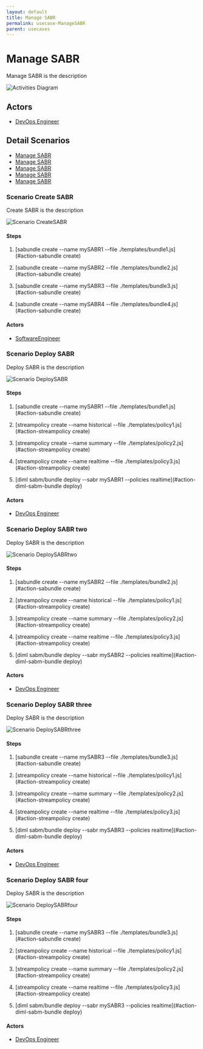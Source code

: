 ```yaml
---
layout: default
title: Manage SABR
permalink: usecase-ManageSABR
parent: usecases
---
```

# Manage SABR

Manage SABR is the description

![Activities Diagram](./activities.svg)

## Actors

* [DevOps Engineer](actor-devopsengineer)











## Detail Scenarios

* [Manage SABR](#scenario-CreateSABR)
* [Manage SABR](#scenario-DeploySABR)
* [Manage SABR](#scenario-DeploySABR2)
* [Manage SABR](#scenario-DeploySABR3)
* [Manage SABR](#scenario-DeploySABR4)

  

### Scenario Create SABR

Create SABR is the description

![Scenario CreateSABR](./createsabr.svg)

#### Steps

1. [sabundle create --name mySABR1 --file ./templates/bundle1.js](#action-sabundle create)

1. [sabundle create --name mySABR2 --file ./templates/bundle2.js](#action-sabundle create)

1. [sabundle create --name mySABR3 --file ./templates/bundle3.js](#action-sabundle create)

1. [sabundle create --name mySABR4 --file ./templates/bundle4.js](#action-sabundle create)


#### Actors

* [SoftwareEngineer](actor-softwareengineer)



### Scenario Deploy SABR

Deploy SABR is the description

![Scenario DeploySABR](./deploysabr.svg)

#### Steps

1. [sabundle create --name mySABR1 --file ./templates/bundle1.js](#action-sabundle create)

1. [streampolicy create --name historical --file ./templates/policy1.js](#action-streampolicy create)

1. [streampolicy create --name summary --file ./templates/policy2.js](#action-streampolicy create)

1. [streampolicy create --name realtime --file ./templates/policy3.js](#action-streampolicy create)

1. [diml sabm/bundle deploy --sabr mySABR1 --policies realtime](#action-diml-sabm-bundle deploy)


#### Actors

* [DevOps Engineer](actor-devopsengineer)



### Scenario Deploy SABR two

Deploy SABR is the description

![Scenario DeploySABRtwo](./deploysabrtwo.svg)

#### Steps

1. [sabundle create --name mySABR2 --file ./templates/bundle2.js](#action-sabundle create)

1. [streampolicy create --name historical --file ./templates/policy1.js](#action-streampolicy create)

1. [streampolicy create --name summary --file ./templates/policy2.js](#action-streampolicy create)

1. [streampolicy create --name realtime --file ./templates/policy3.js](#action-streampolicy create)

1. [diml sabm/bundle deploy --sabr mySABR2 --policies realtime](#action-diml-sabm-bundle deploy)


#### Actors

* [DevOps Engineer](actor-devopsengineer)



### Scenario Deploy SABR three

Deploy SABR is the description

![Scenario DeploySABRthree](./deploysabrthree.svg)

#### Steps

1. [sabundle create --name mySABR3 --file ./templates/bundle3.js](#action-sabundle create)

1. [streampolicy create --name historical --file ./templates/policy1.js](#action-streampolicy create)

1. [streampolicy create --name summary --file ./templates/policy2.js](#action-streampolicy create)

1. [streampolicy create --name realtime --file ./templates/policy3.js](#action-streampolicy create)

1. [diml sabm/bundle deploy --sabr mySABR3 --policies realtime](#action-diml-sabm-bundle deploy)


#### Actors

* [DevOps Engineer](actor-devopsengineer)



### Scenario Deploy SABR four

Deploy SABR is the description

![Scenario DeploySABRfour](./deploysabrfour.svg)

#### Steps

1. [sabundle create --name mySABR3 --file ./templates/bundle3.js](#action-sabundle create)

1. [streampolicy create --name historical --file ./templates/policy1.js](#action-streampolicy create)

1. [streampolicy create --name summary --file ./templates/policy2.js](#action-streampolicy create)

1. [streampolicy create --name realtime --file ./templates/policy3.js](#action-streampolicy create)

1. [diml sabm/bundle deploy --sabr mySABR3 --policies realtime](#action-diml-sabm-bundle deploy)


#### Actors

* [DevOps Engineer](actor-devopsengineer)




